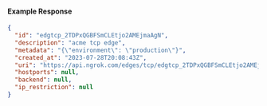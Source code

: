 <!-- Code generated for API Clients. DO NOT EDIT. -->
#### Example Response
```json
{
  "id": "edgtcp_2TDPxQGBFSmCLEtjo2AMEjmaAgN",
  "description": "acme tcp edge",
  "metadata": "{\"environment\": \"production\"}",
  "created_at": "2023-07-28T20:08:43Z",
  "uri": "https://api.ngrok.com/edges/tcp/edgtcp_2TDPxQGBFSmCLEtjo2AMEjmaAgN",
  "hostports": null,
  "backend": null,
  "ip_restriction": null
}